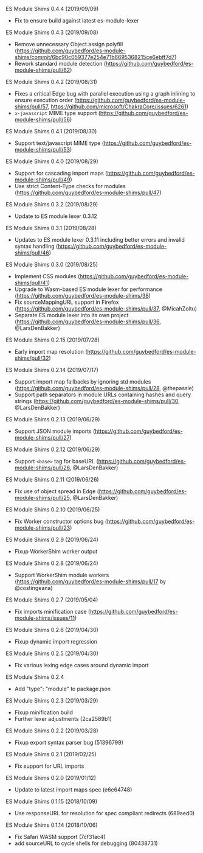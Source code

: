 ES Module Shims 0.4.4 (2019/09/09)
* Fix to ensure build against latest es-module-lexer

ES Module Shims 0.4.3 (2019/09/08)
* Remove unnecessary Object.assign polyfill (https://github.com/guybedford/es-module-shims/commit/6bc90c059377e254e71b6695368215ce6ebff7d7)
* Rework standard module detection (https://github.com/guybedford/es-module-shims/pull/62)

ES Module Shims 0.4.2 (2019/08/31)
* Fixes a critical Edge bug with parallel execution using a graph inlining to ensure execution order (https://github.com/guybedford/es-module-shims/pull/57, https://github.com/microsoft/ChakraCore/issues/6261)
* `x-javascript` MIME type support (https://github.com/guybedford/es-module-shims/pull/56)

ES Module Shims 0.4.1 (2019/08/30)
* Support text/javascript MIME type (https://github.com/guybedford/es-module-shims/pull/53)

ES Module Shims 0.4.0 (2019/08/29)
* Support for cascading import maps (https://github.com/guybedford/es-module-shims/pull/49)
* Use strict Content-Type checks for modules (https://github.com/guybedford/es-module-shims/pull/47)

ES Module Shims 0.3.2 (2019/08/29)
* Update to ES module lexer 0.3.12

ES Module Shims 0.3.1 (2019/08/28)
* Updates to ES module lexer 0.3.11 including better errors and invalid syntax handling (https://github.com/guybedford/es-module-shims/pull/46)

ES Module Shims 0.3.0 (2019/08/25)
* Implement CSS modules (https://github.com/guybedford/es-module-shims/pull/41)
* Upgrade to Wasm-based ES module lexer for performance (https://github.com/guybedford/es-module-shims/38)
* Fix sourceMappingURL support in Firefox (https://github.com/guybedford/es-module-shims/pull/37, @MicahZoltu)
* Separate ES module lexer into its own project (https://github.com/guybedford/es-module-shims/pull/36, @LarsDenBakker)

ES Module Shims 0.2.15 (2019/07/28)
* Early import map resolution (https://github.com/guybedford/es-module-shims/pull/32)

ES Module Shims 0.2.14 (2019/07/17)
* Support import map fallbacks by ignoring std modules (https://github.com/guybedford/es-module-shims/pull/28, @thepassle)
* Support path separators in module URLs containing hashes and query strings (https://github.com/guybedford/es-module-shims/pull/30, @LarsDenBakker)

ES Module Shims 0.2.13 (2019/06/29)
* Support JSON module imports (https://github.com/guybedford/es-module-shims/pull/27)

ES Module Shims 0.2.12 (2019/06/29)
* Support `<base>` tag for baseURL (https://github.com/guybedford/es-module-shims/pull/26, @LarsDenBakker)

ES Module Shims 0.2.11 (2019/06/26)
* Fix use of object spread in Edge (https://github.com/guybedford/es-module-shims/pull/25, @LarsDenBakker)

ES Module Shims 0.2.10 (2019/06/25)
* Fix Worker constructor options bug (https://github.com/guybedford/es-module-shims/pull/23)

ES Module Shims 0.2.9 (2019/06/24)
* Fixup WorkerShim worker output

ES Module Shims 0.2.8 (2019/06/24)
* Support WorkerShim module workers (https://github.com/guybedford/es-module-shims/pull/17 by @costingeana)

ES Module Shims 0.2.7 (2019/05/04)
* Fix imports minification case (https://github.com/guybedford/es-module-shims/issues/11)

ES Module Shims 0.2.6 (2019/04/30)
* Fixup dynamic import regression

ES Module Shims 0.2.5 (2019/04/30)
* Fix various lexing edge cases around dynamic import

ES Module Shims 0.2.4
* Add "type": "module" to package.json

ES Module Shims 0.2.3 (2019/03/29)
* Fixup minification build
* Further lexer adjustments (2ca2589b1)

ES Module Shims 0.2.2 (2019/03/28)
* Fixup export syntax parser bug (51396799)

ES Module Shims 0.2.1 (2019/02/25)
* Fix support for URL imports

ES Module Shims 0.2.0 (2019/01/12)
* Update to latest import maps spec (e6e64748)

ES Module Shims 0.1.15 (2018/10/09)
* Use responseURL for resolution for spec compliant redirects (689aed0)

ES Module Shims 0.1.14 (2018/10/06)
* Fix Safari WASM support (7cf31ac4)
* add sourceURL to cycle shells for debugging (80438731)
